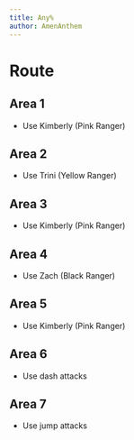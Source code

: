 ```yaml
---
title: Any%
author: AmenAnthem
---
```


# Route
## Area 1
- Use Kimberly (Pink Ranger)
## Area 2
- Use Trini (Yellow Ranger)
## Area 3
- Use Kimberly (Pink Ranger)
## Area 4
- Use Zach (Black Ranger)
## Area 5
- Use Kimberly (Pink Ranger)
## Area 6
- Use dash attacks
## Area 7
- Use jump attacks
